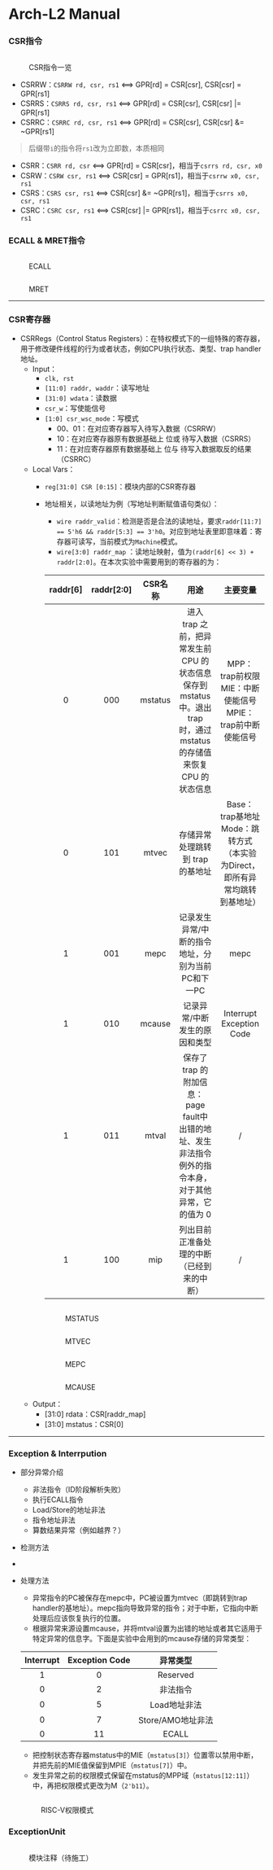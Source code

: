 # Arch-L2 Manual

### CSR指令

<figure><img src=".gitbook/assets/image (9).png" alt=""><figcaption><p>CSR指令一览</p></figcaption></figure>

* CSRRW：`CSRRW rd, csr, rs1` <==> GPR\[rd] = CSR\[csr], CSR\[csr] = GPR\[rs1]
* CSRRS：`CSRRS rd, csr, rs1` <==> GPR\[rd] = CSR\[csr], CSR\[csr] |= GPR\[rs1]
* CSRRC：`CSRRC rd, csr, rs1` <==> GPR\[rd] = CSR\[csr], CSR\[csr] &= \~GPR\[rs1]

> 后缀带`i`的指令将`rs1`改为立即数，本质相同

* CSRR：`CSRR rd, csr` <==> GPR\[rd] = CSR\[csr]，相当于`csrrs rd, csr, x0`
* CSRW：`CSRW csr, rs1` <==> CSR\[csr] = GPR\[rs1]，相当于`csrrw x0, csr, rs1`
* CSRS：`CSRS csr, rs1` <==> CSR\[csr] &= \~GPR\[rs1]，相当于`csrrs x0, csr, rs1`
* CSRC：`CSRC csr, rs1` <==> CSR\[csr] |= GPR\[rs1]，相当于`csrrc x0, csr, rs1`

### ECALL & MRET指令

<figure><img src=".gitbook/assets/image.png" alt=""><figcaption><p>ECALL</p></figcaption></figure>

<figure><img src=".gitbook/assets/image (3).png" alt=""><figcaption><p>MRET</p></figcaption></figure>

***

### CSR寄存器

* CSRRegs（Control Status Registers）：在特权模式下的一组特殊的寄存器，用于修改硬件线程的行为或者状态，例如CPU执行状态、类型、trap handler地址。
  * Input：
    * `clk, rst`
    * `[11:0] raddr, waddr`：读写地址
    * `[31:0] wdata`：读数据
    * `csr_w`：写使能信号
    * `[1:0] csr_wsc_mode`：写模式
      * 00、01：在对应寄存器写入待写入数据（CSRRW）
      * 10：在对应寄存器原有数据基础上 位或 待写入数据（CSRRS）
      * 11：在对应寄存器原有数据基础上 位与 待写入数据取反的结果（CSRRC）
  * Local Vars：
    * `reg[31:0] CSR [0:15]`：模块内部的CSR寄存器
    *   地址相关，以读地址为例（写地址判断赋值语句类似）：

        * `wire raddr_valid`：检测是否是合法的读地址，要求`raddr[11:7] == 5'h6 && raddr[5:3] == 3'h0`。对应到地址表里即意味着：寄存器可读写，当前模式为`Machine`模式。
        * `wire[3:0] raddr_map` ：读地址映射，值为`(raddr[6] << 3) + raddr[2:0]`。在本次实验中需要用到的寄存器的为：

        <table><thead><tr><th width="117" align="center">raddr[6]</th><th width="115" align="center">raddr[2:0]</th><th align="center">CSR名称</th><th width="208" align="center">用途</th><th width="222" align="center">主要变量</th></tr></thead><tbody><tr><td align="center">0</td><td align="center">000</td><td align="center">mstatus</td><td align="center">进入 trap 之前，把异常发生前 CPU 的状态信息保存到 mstatus 中。退出 trap 时，通过 mstatus 的存储值来恢复 CPU 的状态信息</td><td align="center">MPP：trap前权限<br>MIE：中断使能信号<br>MPIE：trap前中断使能信号</td></tr><tr><td align="center">0</td><td align="center">101</td><td align="center">mtvec</td><td align="center">存储异常处理跳转到 trap 的基地址</td><td align="center">Base：trap基地址<br>Mode：跳转方式（本实验为Direct，即所有异常均跳转到基地址）</td></tr><tr><td align="center">1</td><td align="center">001</td><td align="center">mepc</td><td align="center">记录发生异常/中断的指令地址，分别为当前PC和下一PC</td><td align="center">mepc</td></tr><tr><td align="center">1</td><td align="center">010</td><td align="center">mcause</td><td align="center">记录异常/中断发生的原因和类型</td><td align="center">Interrupt<br>Exception Code</td></tr><tr><td align="center">1</td><td align="center">011</td><td align="center">mtval</td><td align="center">保存了 trap 的附加信息：page fault中出错的地址、发生非法指令例外的指令本身，对于其他异常，它的值为 0</td><td align="center">/</td></tr><tr><td align="center">1</td><td align="center">100</td><td align="center">mip</td><td align="center">列出目前正准备处理的中断（已经到来的中断）</td><td align="center">/</td></tr></tbody></table>

        <figure><img src=".gitbook/assets/image (4).png" alt=""><figcaption><p>MSTATUS</p></figcaption></figure>

        <figure><img src=".gitbook/assets/image (5).png" alt=""><figcaption><p>MTVEC</p></figcaption></figure>

        <figure><img src=".gitbook/assets/image (6).png" alt=""><figcaption><p>MEPC</p></figcaption></figure>

        <figure><img src=".gitbook/assets/image (7).png" alt=""><figcaption><p>MCAUSE</p></figcaption></figure>
  * Output：
    * \[31:0] rdata：CSR\[raddr\_map]
    * \[31:0] mstatus：CSR\[0]

***

### Exception & Interrpution

* 部分异常介绍
  * 非法指令（ID阶段解析失败）
  * 执行ECALL指令
  * Load/Store的地址非法
  * 指令地址非法
  * 算数结果异常（例如越界？）
* 检测方法
*
*   处理方法

    * 异常指令的PC被保存在mepc中，PC被设置为mtvec（即跳转到trap handler的基地址）。mepc指向导致异常的指令；对于中断，它指向中断处理后应该恢复执行的位置。
    * 根据异常来源设置mcause，并将mtval设置为出错的地址或者其它适用于特定异常的信息字。下面是实验中会用到的mcause存储的异常类型：

    | Interrupt | Exception Code |      异常类型     |
    | :-------: | :------------: | :-----------: |
    |     1     |        0       |    Reserved   |
    |     0     |        2       |      非法指令     |
    |     0     |        5       |    Load地址非法   |
    |     0     |        7       | Store/AMO地址非法 |
    |     0     |       11       |     ECALL     |

    * 把控制状态寄存器mstatus中的MIE（`mstatus[3]`）位置零以禁用中断，并把先前的MIE值保留到MPIE（`mstatus[7]`）中。
    * 发生异常之前的权限模式保留在mstatus的MPP域（`mstatus[12:11]`）中，再把权限模式更改为M（`2'b11`）。

    <figure><img src=".gitbook/assets/image (8).png" alt=""><figcaption><p>RISC-V权限模式</p></figcaption></figure>

### ExceptionUnit

<figure><img src=".gitbook/assets/abc1fa9a172c8c1ffb37092424a031bd (1).png" alt=""><figcaption><p>模块注释（待施工）</p></figcaption></figure>

